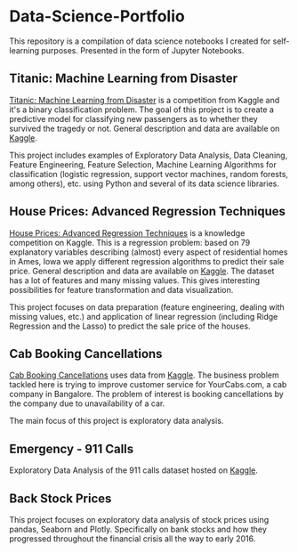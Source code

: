 # Data-Science-Portfolio
This repository is a compilation of data science notebooks I created for self-learning purposes. Presented in the form of Jupyter Notebooks.

## Titanic: Machine Learning from Disaster

[Titanic: Machine Learning from Disaster](https://github.com/JuanFargier/Data-Science-Portfolio/blob/master/Titanic.ipynb) is a competition from Kaggle and it's a binary classification problem. The goal of this project is to create a predictive model for classifying new passengers as to whether they survived the tragedy or not. General description and data are available on [Kaggle](https://www.kaggle.com/c/titanic).

This project includes examples of Exploratory Data Analysis, Data Cleaning, Feature Engineering, Feature Selection, Machine Learning Algorithms for classification (logistic regression, support vector machines, random forests, among others), etc. using Python and several of its data science libraries.


## House Prices: Advanced Regression Techniques

[House Prices: Advanced Regression Techniques](https://github.com/JuanFargier/Data-Science-Portfolio/blob/master/House_Prices.ipynb) is a knowledge competition on Kaggle. This is a regression problem: based on 79 explanatory variables describing (almost) every aspect of residential homes in Ames, Iowa we apply different regression algorithms to predict their sale price. General description and data are available on [Kaggle](https://www.kaggle.com/c/house-prices-advanced-regression-techniques). The dataset has a lot of features and many missing values. This gives interesting possibilities for feature transformation and data visualization.

This project focuses on data preparation (feature engineering, dealing with missing values, etc.) and application of linear regression (including Ridge Regression and the Lasso) to predict the sale price of the houses.


## Cab Booking Cancellations

[Cab Booking Cancellations](https://www.kaggle.com/c/predicting-cab-booking-cancellations) uses data from [Kaggle](https://www.kaggle.com/c/predicting-cab-booking-cancellations). The business problem tackled here is trying to improve customer service for YourCabs.com, a cab company in Bangalore. The problem of interest is booking cancellations by the company due to unavailability of a car. 

The main focus of this project is exploratory data analysis.

## Emergency - 911 Calls

Exploratory Data Analysis of the 911 calls dataset hosted on [Kaggle](https://www.kaggle.com/mchirico/montcoalert/data).

## Back Stock Prices

This project focuses on exploratory data analysis of stock prices using pandas, Seaborn and Plotly. Specifically on bank stocks and how they progressed throughout the financial crisis all the way to early 2016.
